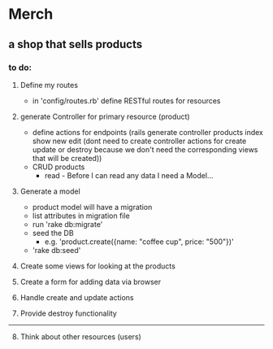 # Merch

## a shop that sells products

### to do:

1. Define my routes
	- in 'config/routes.rb' define RESTful routes for resources
2. generate Controller for primary resource (product)
	- define actions for endpoints (rails generate controller products index show new edit (dont need to create controller actions for create update or destroy because we don't need the corresponding views that will be created))
	- CRUD products
		- read - Before I can read any data I need a Model...
3.  Generate a model
	- product model will have a migration
	- list attributes in migration file
	- run 'rake db:migrate'
	- seed the DB
		- e.g. 'product.create({name: "coffee cup", price: "500"})'
	- 'rake db:seed'

4. Create some views for looking at the products

5. Create a form for adding data via browser

6. Handle create and update actions

7. Provide destroy functionality

---

8. Think about other resources (users)